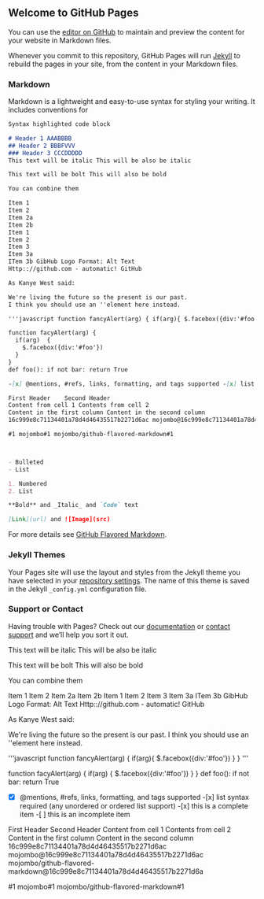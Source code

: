 ## Welcome to GitHub Pages

You can use the [editor on GitHub](https://github.com/sj1kim/sj1kim.github.io/edit/master/index.md) to maintain and preview the content for your website in Markdown files.

Whenever you commit to this repository, GitHub Pages will run [Jekyll](https://jekyllrb.com/) to rebuild the pages in your site, from the content in your Markdown files.

### Markdown

Markdown is a lightweight and easy-to-use syntax for styling your writing. It includes conventions for

```markdown
Syntax highlighted code block

# Header 1 AAABBBB
## Header 2 BBBFVVV
### Header 3 CCCDDDDD
This text will be italic This will be also be italic

This text will be bolt This will also be bold

You can combine them

Item 1
Item 2
Item 2a
Item 2b
Item 1
Item 2
Item 3
Item 3a
ITem 3b GibHub Logo Format: Alt Text
Http:://github.com - automatic! GitHub

As Kanye West said:

We're living the future so the present is our past.
I think you should use an ''element here instead.

'''javascript function fancyAlert(arg) { if(arg){ $.facebox({div:'#foo'}) } } '''

function facyAlert(arg) {
  if(arg)  {
    $.facebox({div:'#foo'})
  }
}
def foo(): if not bar: return True

-[x] @mentions, #refs, links, formatting, and tags supported -[x] list syntax required (any unordered or ordered list support) -[x] this is a complete item -[ ] this is an incomplete item

First Header	Second Header
Content from cell 1	Contents from cell 2
Content in the first column	Content in the second column
16c999e8c71134401a78d4d46435517b2271d6ac mojombo@16c999e8c71134401a78d4d46435517b2271d6ac mojombo/github-flavored-markdown@16c999e8c71134401a78d4d46435517b2271d6a

#1 mojombo#1 mojombo/github-flavored-markdown#1



- Bulleted
- List

1. Numbered
2. List

**Bold** and _Italic_ and `Code` text

[Link](url) and ![Image](src)
```

For more details see [GitHub Flavored Markdown](https://guides.github.com/features/mastering-markdown/).

### Jekyll Themes

Your Pages site will use the layout and styles from the Jekyll theme you have selected in your [repository settings](https://github.com/sj1kim/sj1kim.github.io/settings). The name of this theme is saved in the Jekyll `_config.yml` configuration file.

### Support or Contact

Having trouble with Pages? Check out our [documentation](https://help.github.com/categories/github-pages-basics/) or [contact support](https://github.com/contact) and we’ll help you sort it out.

This text will be italic This will be also be italic

This text will be bolt This will also be bold

You can combine them

Item 1
Item 2
Item 2a
Item 2b
Item 1
Item 2
Item 3
Item 3a
ITem 3b GibHub Logo Format: Alt Text
Http:://github.com - automatic! GitHub

As Kanye West said:

We're living the future so the present is our past.
I think you should use an ''element here instead.

'''javascript function fancyAlert(arg) { if(arg){ $.facebox({div:'#foo'}) } } '''

function facyAlert(arg) {
  if(arg)  {
    $.facebox({div:'#foo'})
  }
}
def foo(): if not bar: return True

-[x] @mentions, #refs, links, formatting, and tags supported -[x] list syntax required (any unordered or ordered list support) -[x] this is a complete item -[ ] this is an incomplete item

First Header	Second Header
Content from cell 1	Contents from cell 2
Content in the first column	Content in the second column
16c999e8c71134401a78d4d46435517b2271d6ac mojombo@16c999e8c71134401a78d4d46435517b2271d6ac mojombo/github-flavored-markdown@16c999e8c71134401a78d4d46435517b2271d6a

#1 mojombo#1 mojombo/github-flavored-markdown#1

